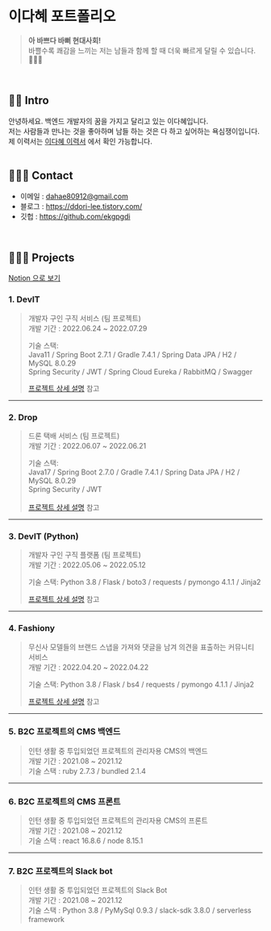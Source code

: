 # 이다혜 포트폴리오
> <b>아 바쁘다 바뻐 현대사회! </b><br/>
> 바쁠수록 쾌감을 느끼는 저는 남들과 함께 할 때 더욱 빠르게 달릴 수 있습니다. 🏃🏻‍♀️ <br/>
 <br/>
 
## 👋🏻 Intro
안녕하세요. 백엔드 개발자의 꿈을 가지고 달리고 있는 이다혜입니다. <br/>
저는 사람들과 만나는 것을 좋아하며 남들 하는 것은 다 하고 싶어하는 욕심쟁이입니다. <br/>
제 이력서는 [이다혜 이력서](https://ddori.notion.site/ddori-8a1edf4dd8ff44baa563389f06ed3f5f) 에서 확인 가능합니다. <br/>
 <br/>
 
## 🙇🏻‍♀️ Contact 
* 이메일 : dahae80912@gmail.com
* 블로그 : https://ddori-lee.tistory.com/
* 깃헙 : https://github.com/ekgpgdi

 <br/>

## 👩🏻‍💻 Projects
[Notion 으로 보기](https://ddori.notion.site/c13655db741a4dc29fe10ac3e12464ba)
### 1. DevIT
> 개발자 구인 구직 서비스 (팀 프로젝트) <br/>
> 개발 기간 : 2022.06.24 ~ 2022.07.29 <br/>
>
> 기술 스택: <br/>
> Java11 / Spring Boot 2.7.1 / Gradle 7.4.1 / Spring Data JPA / H2 / MySQL 8.0.29 <br/>
> Spring Security / JWT / Spring Cloud Eureka / RabbitMQ / Swagger<br/>
>
> [프로젝트 상세 설명](https://github.com/ekgpgdi/devit) 참고
---------------------------------
 
### 2. Drop
> 드론 택배 서비스 (팀 프로젝트) <br/>
> 개발 기간 : 2022.06.07 ~ 2022.06.21 <br/>
>
> 기술 스택: <br/>
> Java17 / Spring Boot 2.7.0 / Gradle 7.4.1 / Spring Data JPA / H2 / MySQL 8.0.29 <br/>
> Spring Security / JWT  <br/> <br/>
> [프로젝트 상세 설명](https://github.com/ekgpgdi/drop) 참고
---------------------------------
 
### 3. DevIT (Python)
> 개발자 구인 구직 플랫폼 (팀 프로젝트) <br/>
> 개발 기간 : 2022.05.06 ~ 2022.05.12 <br/>
>
> 기술 스택: Python 3.8 / Flask / boto3 / requests / pymongo 4.1.1 / Jinja2 <br/>
>
> [프로젝트 상세 설명](https://github.com/ekgpgdi/develop-it) 참고
---------------------------------
 
### 4. Fashiony
> 무신사 모델들의 브랜드 스냅을 가져와 댓글을 남겨 의견을 표출하는 커뮤니티 서비스 <br/>
> 개발 기간 : 2022.04.20 ~ 2022.04.22 <br/>
>
> 기술 스택: Python 3.8 / Flask / bs4 / requests / pymongo 4.1.1 / Jinja2 <br/>
>
> [프로젝트 상세 설명](https://github.com/ekgpgdi/fashiony) 참고
---------------------------------
### 5. B2C 프로젝트의 CMS 백엔드 
> 인턴 생활 중 투입되었던 프로젝트의 관리자용 CMS의 백엔드  <br/>
> 개발 기간 : 2021.08 ~ 2021.12  <br/>
> 기술 스택 : ruby 2.7.3 / bundled 2.1.4 <br/>
----------------------------------
 
### 6. B2C 프로젝트의 CMS 프론트
> 인턴 생활 중 투입되었던 프로젝트의 관리자용 CMS의 프론트  <br/>
> 개발 기간 : 2021.08 ~ 2021.12 <br/>
> 기술 스택 : react 16.8.6 / node 8.15.1  <br/>
---------------------------------
 
### 7. B2C 프로젝트의 Slack bot
> 인턴 생활 중 투입되었던 프로젝트의 Slack Bot  <br/>
> 개발 기간 : 2021.08 ~ 2021.12 <br/>
> 기술 스택 : Python 3.8 / PyMySql 0.9.3 / slack-sdk 3.8.0 / serverless framework <br/>
